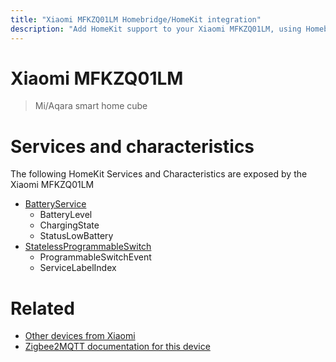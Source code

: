 ```yaml
---
title: "Xiaomi MFKZQ01LM Homebridge/HomeKit integration"
description: "Add HomeKit support to your Xiaomi MFKZQ01LM, using Homebridge, Zigbee2MQTT and homebridge-z2m."
---
```

<!---
This file has been GENERATED using src/docgen/docgen.ts
DO NOT EDIT THIS FILE MANUALLY!
-->
# Xiaomi MFKZQ01LM
> Mi/Aqara smart home cube


# Services and characteristics
The following HomeKit Services and Characteristics are exposed by
the Xiaomi MFKZQ01LM

* [BatteryService](../../battery.md)
  * BatteryLevel
  * ChargingState
  * StatusLowBattery
* [StatelessProgrammableSwitch](../../action.md)
  * ProgrammableSwitchEvent
  * ServiceLabelIndex


# Related
* [Other devices from Xiaomi](../index.md#xiaomi)
* [Zigbee2MQTT documentation for this device](https://www.zigbee2mqtt.io/devices/MFKZQ01LM.html)